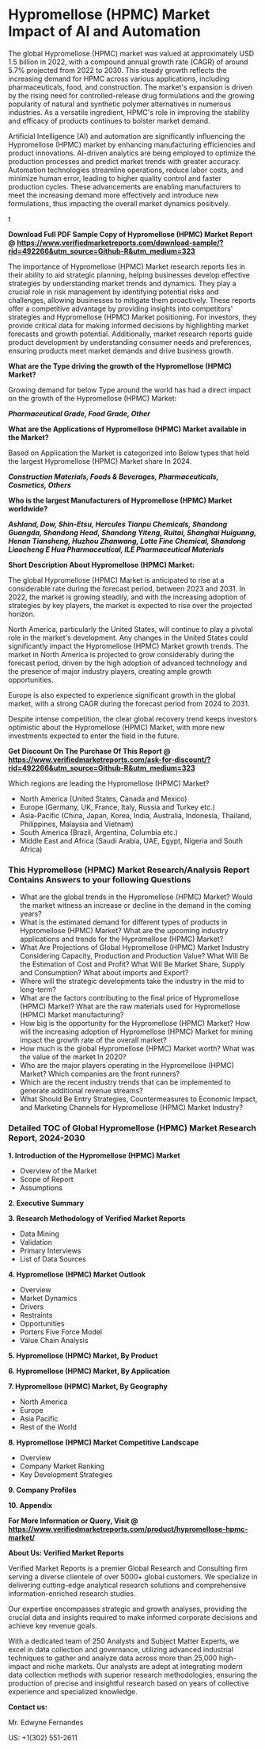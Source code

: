 <meta name="title" content="Global  Hypromellose (HPMC) Market Impact of AI and Automation"><meta name="description" content="  The global Hypromellose (HPMC) market was valued at approximately USD 1.5 billion in 2022, with a compound annual growth rate (CAGR) of around 5.7% projected from 20"><meta name="title" content=" Hypromellose (HPMC) Market Size, Share, Scope, Trends, Growth, Opportunities, Analysis, Forecast"> <h1>Hypromellose (HPMC) Market Impact of AI and Automation</h1> <p>The global Hypromellose (HPMC) market was valued at approximately USD 1.5 billion in 2022, with a compound annual growth rate (CAGR) of around 5.7% projected from 2022 to 2030. This steady growth reflects the increasing demand for HPMC across various applications, including pharmaceuticals, food, and construction. The market's expansion is driven by the rising need for controlled-release drug formulations and the growing popularity of natural and synthetic polymer alternatives in numerous industries. As a versatile ingredient, HPMC's role in improving the stability and efficacy of products continues to bolster market demand.</p> <p>Artificial Intelligence (AI) and automation are significantly influencing the Hypromellose (HPMC) market by enhancing manufacturing efficiencies and product innovations. AI-driven analytics are being employed to optimize the production processes and predict market trends with greater accuracy. Automation technologies streamline operations, reduce labor costs, and minimize human error, leading to higher quality control and faster production cycles. These advancements are enabling manufacturers to meet the increasing demand more effectively and introduce new formulations, thus impacting the overall market dynamics positively.</p> t</p><p id="" class=""><strong>Download Full PDF Sample Copy of Hypromellose (HPMC) Market Report @ <a href="https://www.verifiedmarketreports.com/download-sample/?rid=492266&utm_source=Github-R&utm_medium=323" target="_blank">https://www.verifiedmarketreports.com/download-sample/?rid=492266&utm_source=Github-R&utm_medium=323</a></strong></p><p>The importance of&nbsp;Hypromellose (HPMC) Market research reports lies in their ability to aid strategic planning, helping businesses develop effective strategies by understanding market trends and dynamics. They play a crucial role in risk management by identifying potential risks and challenges, allowing businesses to mitigate them proactively. These reports offer a competitive advantage by providing insights into competitors' strategies and Hypromellose (HPMC) Market positioning. For investors, they provide critical data for making informed decisions by highlighting market forecasts and growth potential. Additionally, market research reports guide product development by understanding consumer needs and preferences, ensuring products meet market demands and drive business growth.</p><p><strong>What are the&nbsp;Type driving the growth of the Hypromellose (HPMC) Market?</strong></p><p id="" class="">Growing demand for below Type around the world has had a direct impact on the growth of the Hypromellose (HPMC) Market:</p><em><strong>Pharmaceutical Grade, Food Grade, Other</strong></em></p><strong>What are the&nbsp;Applications&nbsp;of Hypromellose (HPMC) Market available in the Market?</strong></p><p id="" class="">Based on Application the Market is categorized into Below types that held the largest Hypromellose (HPMC) Market share In 2024.</p><em><strong>Construction Materials, Foods & Beverages, Pharmaceuticals, Cosmetics, Others</strong></em></p><strong>Who is the largest Manufacturers of Hypromellose (HPMC) Market worldwide?</strong></p><p><em><strong>Ashland, Dow, Shin-Etsu, Hercules Tianpu Chemicals, Shandong Guangda, Shandong Head, Shandong Yiteng, Ruitai, Shanghai Huiguang, Henan Tiansheng, Huzhou Zhanwang, Lotte Fine Chemical, Shandong Liaocheng E Hua Pharmaceutical, ILE Pharmaceutical Materials</strong></em></p><p id="" class=""><strong>Short Description About Hypromellose (HPMC) Market:</strong></p><p>The global Hypromellose (HPMC) Market is anticipated to rise at a considerable rate during the forecast period, between 2023 and 2031. In 2022, the market is growing steadily, and with the increasing adoption of strategies by key players, the market is expected to rise over the projected horizon.</p><p>North America, particularly the United States, will continue to play a pivotal role in the market's development. Any changes in the United States could significantly impact the Hypromellose (HPMC) Market growth trends. The market in North America is projected to grow considerably during the forecast period, driven by the high adoption of advanced technology and the presence of major industry players, creating ample growth opportunities.</p><p>Europe is also expected to experience significant growth in the global market, with a strong CAGR during the forecast period from 2024 to 2031.</p><p>Despite intense competition, the clear global recovery trend keeps investors optimistic about the Hypromellose (HPMC) Market, with more new investments expected to enter the field in the future.</p><p id="" class=""><strong>Get Discount On The Purchase Of This Report @ <a href="https://www.verifiedmarketreports.com/ask-for-discount/?rid=492266&utm_source=Github-R&utm_medium=323" target="_blank">https://www.verifiedmarketreports.com/ask-for-discount/?rid=492266&utm_source=Github-R&utm_medium=323</a></strong></p>Which regions are leading the Hypromellose (HPMC) Market?</p><ul><li>North America (United States, Canada and Mexico)</li><li>Europe (Germany, UK, France, Italy, Russia and Turkey etc.)</li><li>Asia-Pacific (China, Japan, Korea, India, Australia, Indonesia, Thailand, Philippines, Malaysia and Vietnam)</li><li>South America (Brazil, Argentina, Columbia etc.)</li><li>Middle East and Africa (Saudi Arabia, UAE, Egypt, Nigeria and South Africa)</li></ul><h3 id="" class="">This Hypromellose (HPMC) Market Research/Analysis Report Contains Answers to your following Questions</h3><ul><li>What are the global trends in the Hypromellose (HPMC) Market? Would the market witness an increase or decline in the demand in the coming years?</li><li>What is the estimated demand for different types of products in Hypromellose (HPMC) Market? What are the upcoming industry applications and trends for the Hypromellose (HPMC) Market?</li><li>What Are Projections of Global Hypromellose (HPMC) Market Industry Considering Capacity, Production and Production Value? What Will Be the Estimation of Cost and Profit? What Will Be Market Share, Supply and Consumption? What about imports and Export?</li><li>Where will the strategic developments take the industry in the mid to long-term?</li><li>What are the factors contributing to the final price of Hypromellose (HPMC) Market? What are the raw materials used for Hypromellose (HPMC) Market manufacturing?</li><li>How big is the opportunity for the Hypromellose (HPMC) Market? How will the increasing adoption of Hypromellose (HPMC) Market for mining impact the growth rate of the overall market?</li><li>How much is the global Hypromellose (HPMC) Market worth? What was the value of the market In 2020?</li><li>Who are the major players operating in the Hypromellose (HPMC) Market? Which companies are the front runners?</li><li>Which are the recent industry trends that can be implemented to generate additional revenue streams?</li><li>What Should Be Entry Strategies, Countermeasures to Economic Impact, and Marketing Channels for Hypromellose (HPMC) Market Industry?</li></ul><h3 id="" class="">Detailed TOC of Global Hypromellose (HPMC) Market Research Report, 2024-2030</h3><p id="" class=""><strong>1. Introduction of the Hypromellose (HPMC) Market</strong></p><ul><li>Overview of the Market</li><li>Scope of Report</li><li>Assumptions</li></ul><p id="" class=""><strong>2. Executive Summary</strong></p><p id="" class=""><strong>3. Research Methodology of Verified Market Reports</strong></p><ul><li>Data Mining</li><li>Validation</li><li>Primary Interviews</li><li>List of Data Sources</li></ul><p id="" class=""><strong>4. Hypromellose (HPMC) Market Outlook</strong></p><ul><li>Overview</li><li>Market Dynamics</li><li>Drivers</li><li>Restraints</li><li>Opportunities</li><li>Porters Five Force Model</li><li>Value Chain Analysis</li></ul><p id="" class=""><strong>5. Hypromellose (HPMC) Market, By Product</strong></p><p id="" class=""><strong>6. Hypromellose (HPMC) Market, By Application</strong></p><p id="" class=""><strong>7. Hypromellose (HPMC) Market, By Geography</strong></p><ul><li>North America</li><li>Europe</li><li>Asia Pacific</li><li>Rest of the World</li></ul><p id="" class=""><strong>8. Hypromellose (HPMC) Market Competitive Landscape</strong></p><ul><li>Overview</li><li>Company Market Ranking</li><li>Key Development Strategies</li></ul><p id="" class=""><strong>9. Company Profiles</strong></p><p id="" class=""><strong>10. Appendix</strong></p><p id="" class=""><strong>For More Information or Query, Visit @ <a href="https://www.verifiedmarketreports.com/product/hypromellose-hpmc-market/" target="_blank">https://www.verifiedmarketreports.com/product/hypromellose-hpmc-market/</a></strong></p><p id="" class=""><strong>About Us: Verified Market Reports</strong></p><p id="" class="">Verified Market Reports is a premier Global Research and Consulting firm serving a diverse clientele of over 5000+ global customers. We specialize in delivering cutting-edge analytical research solutions and comprehensive information-enriched research studies.</p><p id="" class="">Our expertise encompasses strategic and growth analyses, providing the crucial data and insights required to make informed corporate decisions and achieve key revenue goals.</p><p id="" class="">With a dedicated team of 250 Analysts and Subject Matter Experts, we excel in data collection and governance, utilizing advanced industrial techniques to gather and analyze data across more than 25,000 high-impact and niche markets. Our analysts are adept at integrating modern data collection methods with superior research methodologies, ensuring the production of precise and insightful research based on years of collective experience and specialized knowledge.</p><p id="" class=""><strong>Contact us:</strong></p><p id="" class="">Mr. Edwyne Fernandes</p><p id="" class="">US: +1(302) 551-2611</p>